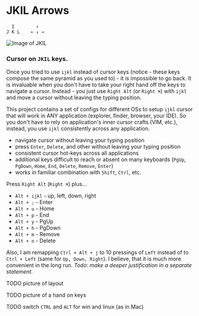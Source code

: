 # JKIL Arrows

```
  I        ↑
J K L    ← ↓ →
```

![Image of JKIL](images/jkil-keyboard.png)


### Cursor on `JKIL` keys.

Once you tried to use `ijkl` instead of cursor keys (notice - these keys compose the same pyramid as you used to) - it is impossible to go back. It is invaluable when you don't have to take your right hand off the keys to navigate a cursor. Instead - you just use `Right Alt` (or `Right ⌘`) with `ijkl` and move a cursor without leaving the typing position.

This project contains a set of configs for different OSs to setup `ijkl` cursor that will work in ANY application (explorer, finder, browser, your IDE). So you don't have to rely on application's inner cursor crafts (VIM, etc.), instead, you use `ijkl` consistently across any application.

* navigate cursor without leaving your typing position
* press `Enter`, `Delete`, and other without leaving your typing position
* consistent cursor hot-keys across all applications
* additional keys difficult to reach or absent on many keyboards (`PgUp`, `PgDown`, `Home`, `End`, `Delete`, `Remove`, `Enter`)
* works in familiar combination with `Shift`, `Ctrl`, etc.

Press `Right Alt` (`Right ⌘`) plus...
* `Alt + ijkl` - up, left, down, right
* `Alt + ;` - Enter
* `Alt + u` - Home
* `Alt + p` - End
* `Alt + y` - PgUp
* `Alt + h` - PgDown
* `Alt + m` - Remove
* `Alt + n` - Delete

Also, I am remapping `Ctrl + Alt + j` to 10 pressings of `Left` instead of to `Ctrl + Left` (same for `Up, Down, Right`). I believe, that it is much more convenient in the long run. *Todo: make a deeper justification in a separate statement.*

TODO picture of layout

TODO picture of a hand on keys

TODO switch `CTRL` and `ALT` for win and linux (as in Mac)



